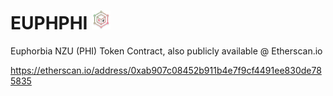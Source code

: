 # EUPHPHI <img src="/euphorbia-token-phi-logo.svg" height="30">
Euphorbia NZU (PHI) Token Contract, also publicly available @ Etherscan.io

https://etherscan.io/address/0xab907c08452b911b4e7f9cf4491ee830de785835
